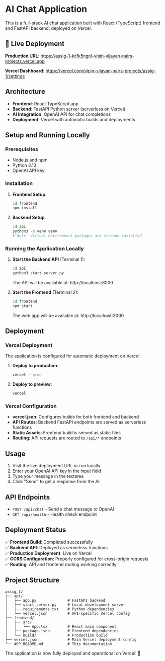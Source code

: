# AI Chat Application

This is a full-stack AI chat application built with React (TypeScript) frontend and FastAPI backend, deployed on Vercel.

## 🚀 Live Deployment

**Production URL**: https://assig-1-kcfk5ngnl-vipin-vijayan-nairs-projects.vercel.app

**Vercel Dashboard**: https://vercel.com/vipin-vijayan-nairs-projects/assig-1/settings

## Architecture

- **Frontend**: React TypeScript app
- **Backend**: FastAPI Python server (serverless on Vercel)
- **AI Integration**: OpenAI API for chat completions
- **Deployment**: Vercel with automatic builds and deployments

## Setup and Running Locally

### Prerequisites
- Node.js and npm
- Python 3.13
- OpenAI API key

### Installation

1. **Frontend Setup**:
   ```bash
   cd frontend
   npm install
   ```

2. **Backend Setup**:
   ```bash
   cd api
   python3 -m venv venv
   # Note: Virtual environment packages are already installed
   ```

### Running the Application Locally

1. **Start the Backend API** (Terminal 1):
   ```bash
   cd api
   python3 start_server.py
   ```
   The API will be available at: http://localhost:8000

2. **Start the Frontend** (Terminal 2):
   ```bash
   cd frontend
   npm start
   ```
   The web app will be available at: http://localhost:3000

## Deployment

### Vercel Deployment

The application is configured for automatic deployment on Vercel:

1. **Deploy to production**:
   ```bash
   vercel --prod
   ```

2. **Deploy to preview**:
   ```bash
   vercel
   ```

### Vercel Configuration

- **vercel.json**: Configures builds for both frontend and backend
- **API Routes**: Backend FastAPI endpoints are served as serverless functions
- **Static Assets**: Frontend build is served as static files
- **Routing**: API requests are routed to `/api/*` endpoints

## Usage

1. Visit the live deployment URL or run locally
2. Enter your OpenAI API key in the input field
3. Type your message in the textarea
4. Click "Send" to get a response from the AI

## API Endpoints

- `POST /api/chat` - Send a chat message to OpenAI
- `GET /api/health` - Health check endpoint

## Deployment Status

✅ **Frontend Build**: Completed successfully  
✅ **Backend API**: Deployed as serverless functions  
✅ **Production Deployment**: Live on Vercel  
✅ **CORS Configuration**: Properly configured for cross-origin requests  
✅ **Routing**: API and frontend routing working correctly  

## Project Structure

```
assig_1/
├── api/
│   ├── app.py              # FastAPI backend
│   ├── start_server.py     # Local development server
│   ├── requirements.txt    # Python dependencies
│   └── vercel.json         # API-specific Vercel config
├── frontend/
│   ├── src/
│   │   └── App.tsx         # React main component
│   ├── package.json        # Frontend dependencies
│   └── build/              # Production build
├── vercel.json             # Main Vercel deployment config
└── APP_README.md           # This documentation
```

The application is now fully deployed and operational on Vercel! 🎉